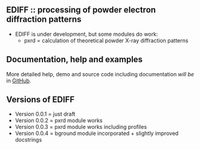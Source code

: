 EDIFF :: processing of powder electron diffraction patterns
-----------------------------------------------------------

* EDIFF is under development, but some modules do work:
    - pxrd = calculation of theoretical powder X-ray diffraction patterns

Documentation, help and examples
--------------------------------

More detailed help, demo and source code including documentation *will be*
in [GitHub](https://mirekslouf.github.io/ediff).

Versions of EDIFF
-----------------

* Version 0.0.1 = just draft
* Version 0.0.2 = pxrd module works
* Version 0.0.3 = pxrd module works including profiles
* Version 0.0.4 = bground module incorporated + slightly improved docstrings
